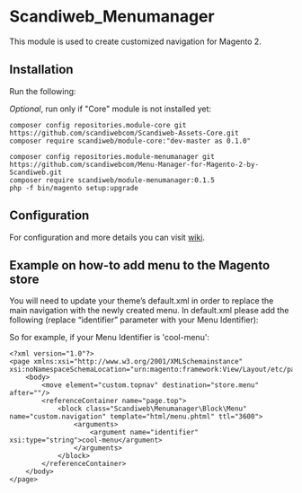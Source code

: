 # Scandiweb_Menumanager

This module is used to create customized navigation for Magento 2.

## Installation

Run the following:

*Optional*, run only if "Core" module is not installed yet:
```
composer config repositories.module-core git https://github.com/scandiwebcom/Scandiweb-Assets-Core.git
composer require scandiweb/module-core:"dev-master as 0.1.0"
```

```
composer config repositories.module-menumanager git https://github.com/scandiwebcom/Menu-Manager-for-Magento-2-by-Scandiweb.git
composer require scandiweb/module-menumanager:0.1.5
php -f bin/magento setup:upgrade
```

## Configuration

For configuration and more details you can visit [wiki](https://github.com/scandiwebcom/Menu-Manager-for-Magento-2-by-Scandiweb/wiki).

## Example on how-to add menu to the Magento store

You will need to update your theme’s default.xml in order to replace the main navigation with the newly created menu. In  default.xml please add the following (replace “identifier” parameter with your Menu Identifier):

So for example, if your Menu Identifier is 'cool-menu':

```
<?xml version="1.0"?>
<page xmlns:xsi="http://www.w3.org/2001/XMLSchemainstance" xsi:noNamespaceSchemaLocation="urn:magento:framework:View/Layout/etc/page_configuration.xsd">
    <body>
        <move element="custom.topnav" destination="store.menu" after=""/>
        <referenceContainer name="page.top">
            <block class="Scandiweb\Menumanager\Block\Menu" name="custom.navigation" template="html/menu.phtml" ttl="3600">
                <arguments>
                    <argument name="identifier" xsi:type="string">cool-menu</argument>
                </arguments>
            </block>
        </referenceContainer>
    </body>
</page>
```
